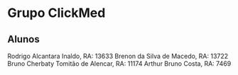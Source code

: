 # Grupo ClickMed 

## Alunos 
Rodrigo Alcantara Inaldo, RA: 13633
Brenon da Silva de Macedo, RA: 13722
Bruno Cherbaty Tomitão de Alencar, RA: 11174
Arthur Bruno Costa, RA: 7469
